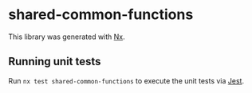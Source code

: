 # shared-common-functions

This library was generated with [Nx](https://nx.dev).

## Running unit tests

Run `nx test shared-common-functions` to execute the unit tests via [Jest](https://jestjs.io).

